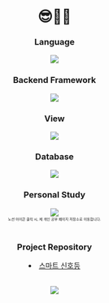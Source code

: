 
<h1 align="center">😎🍕🌴</h1>

<h3 align="center">Language</h3>

<p align="center">
<a href="https://www.java.com/ko/"><img src="https://img.shields.io/badge/Java-52B0E7?style=flat&logo=Java&logoColor=white"/></a>
</p>

<h3 align="center">Backend Framework</h3>

<p align="center">
<a href="https://spring.io/projects/spring-boot"><img src="https://img.shields.io/badge/Spring Boot-6DB33F?style=flat&logo=Spring Boot&logoColor=white"/></a>
</p>

<h3 align="center">View</h3>

<p align="center">
<a href="https://www.thymeleaf.org/"><img src="https://img.shields.io/badge/Thymeleaf-005F0F?style=flat&logo=Thymeleaf&logoColor=white"/></a>
</p>

<h3 align="center">Database</h3>

<p align="center">
<a href="https://www.mysql.com/"><img src="https://img.shields.io/badge/MySQL-4479A1?style=flat&logo=MySQL&logoColor=white"/></a>
</p>

<h3 align="center">Personal Study</h3>

<div align="center">
<a href="https://cyan-hearing-520.notion.site/35dfe79696144b48823dec0c16fdc264"><img src="https://img.shields.io/badge/Notion-000000?style=flat&logo=Notion&logoColor=white"/></a>
</div>
<div align="center" style="font-size:0.5em">노션 아이콘 클릭 시, 제 개인 공부 페이지 저장소로 이동합니다.</div>
<br>

<h3 align="center">Project Repository</h3>
<li align="center"><a href="https://github.com/youswim/Hproject">스마트 신호등</li><br>



<p align="center">
<img src="https://github-readme-stats-youswim.vercel.app/api?username=youswim&show_icons=true&theme=onedark">
</p>



<!--
**youswim/youswim** is a ✨ _special_ ✨ repository because its `README.md` (this file) appears on your GitHub profile.

Here are some ideas to get you started:

- 🔭 I’m currently working on ...
- 🌱 I’m currently learning ...
- 👯 I’m looking to collaborate on ...
- 🤔 I’m looking for help with ...
- 💬 Ask me about ...
- 📫 How to reach me: ...
- 😄 Pronouns: ...
- ⚡ Fun fact: ...
-->
